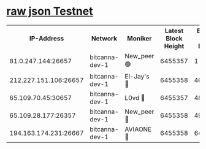 [raw json Testnet](https://rpc-check.bcat.stavr.tech/bcat/rpc-bcat-result.json)
=


<table><tr><th>IP-Address</th><th>Network</th><th>Moniker</th><th>Latest Block Height</th><th>Earliest Block Height</th><th>Catching Up</th><th>Tx Index</th><th>Voting Power</th><th>Scan Time</th></tr><tr><td>81.0.247.144:26657</td><td>bitcanna-dev-1</td><td>New_peer 🟢</td><td>6455357</td><td>1</td><td>False</td><td>on</td><td>0</td><td>2024-02-15T17:36:51.379152123UTC</td></tr><tr><td>212.227.151.106:26657</td><td>bitcanna-dev-1</td><td>El-Jay's 🔴</td><td>6455358</td><td>4670391</td><td>False</td><td>on</td><td>2218164</td><td>2024-02-15T17:36:56.116133043UTC</td></tr><tr><td>65.109.70.45:30657</td><td>bitcanna-dev-1</td><td>L0vd 🔴</td><td>6455357</td><td>4828155</td><td>False</td><td>on</td><td>307920</td><td>2024-02-15T17:36:51.775424913UTC</td></tr><tr><td>65.109.28.177:26357</td><td>bitcanna-dev-1</td><td>New_peer 🔴</td><td>6455358</td><td>4952911</td><td>False</td><td>on</td><td>2237067</td><td>2024-02-15T17:36:56.470921943UTC</td></tr><tr><td>194.163.174.231:26667</td><td>bitcanna-dev-1</td><td>AVIAONE 🔴</td><td>6455358</td><td>6443711</td><td>False</td><td>on</td><td>1949865</td><td>2024-02-15T17:37:00.966965660UTC</td></tr></table>
